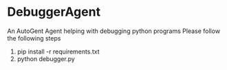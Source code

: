 # DebuggerAgent
An AutoGent Agent helping with debugging python programs
Please follow the following steps
1. pip install -r requirements.txt
2. python debugger.py <insert name of the python file>
